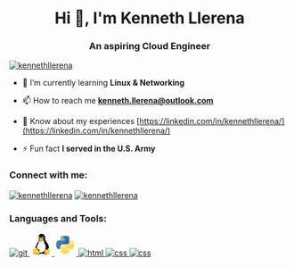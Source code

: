<h1 align="center">Hi 👋, I'm Kenneth Llerena</h1>
<h3 align="center">An aspiring Cloud Engineer</h3>

<p align="left"> <a href="https://github.com/ryo-ma/github-profile-trophy"><img src="https://github-profile-trophy.vercel.app/?username=kennethllerena" alt="kennethllerena" /></a> </p>

- 🌱 I’m currently learning **Linux & Networking**

- 📫 How to reach me **kenneth.llerena@outlook.com**

- 📄 Know about my experiences [https://linkedin.com/in/kennethllerena/](https://linkedin.com/in/kennethllerena/)

- ⚡ Fun fact **I served in the U.S. Army**

<h3 align="left">Connect with me:</h3>
<p align="left">
<a href="https://linkedin.com/in/kennethllerena" target="blank"><img align="center" src="https://raw.githubusercontent.com/rahuldkjain/github-profile-readme-generator/master/src/images/icons/Social/linked-in-alt.svg" alt="kennethllerena" height="30" width="40" /></a>
<a href="https://www.leetcode.com/kennethllerena" target="blank"><img align="center" src="https://raw.githubusercontent.com/rahuldkjain/github-profile-readme-generator/master/src/images/icons/Social/leet-code.svg" alt="kennethllerena" height="30" width="40" /></a>
</p>

<h3 align="left">Languages and Tools:</h3>
<p align="left"> <a href="https://git-scm.com/" target="_blank" rel="noreferrer"> <img src="https://www.vectorlogo.zone/logos/git-scm/git-scm-icon.svg" alt="git" width="40" height="40"/> </a> <a href="https://www.linux.org/" target="_blank" rel="noreferrer"> <img src="https://raw.githubusercontent.com/devicons/devicon/master/icons/linux/linux-original.svg" alt="linux" width="40" height="40"/> </a> <a href="https://www.python.org" target="_blank" rel="noreferrer"> <img src="https://raw.githubusercontent.com/devicons/devicon/master/icons/python/python-original.svg" alt="python" width="40" height="40"/> <a href="https://html.com/html5/" target="_blank" rel="noreferrer"> <img src="https://upload.wikimedia.org/wikipedia/commons/thumb/6/61/HTML5_logo_and_wordmark.svg/512px-HTML5_logo_and_wordmark.svg.png" alt="html" width="40" height="40"/> </a> <a href="https://www.w3.org/Style/CSS/Overview.en.html" target="_blank" rel="noreferrer"> <img src="https://upload.wikimedia.org/wikipedia/commons/thumb/3/3d/CSS.3.svg/642px-CSS.3.svg.png?20160504153216" alt="css" width="auto" height="40"/>  <a href="https://www.gnu.org/software/bash/" target="_blank" rel="noreferrer"> <img src="https://upload.wikimedia.org/wikipedia/commons/thumb/4/4b/Bash_Logo_Colored.svg/1200px-Bash_Logo_Colored.svg.png" alt="css" width="40" height="40"/> </p>

